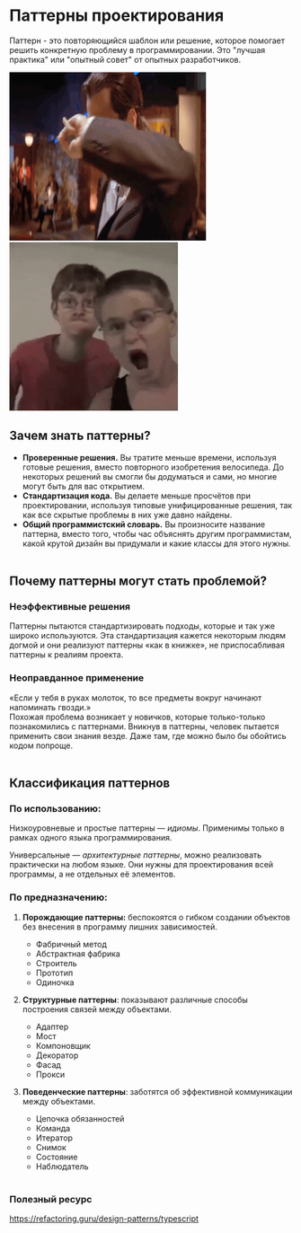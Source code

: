 # Паттерны проектирования

Паттерн - это повторяющийся шаблон или решение, которое помогает решить конкретную проблему в программировании. Это "лучшая практика" или "опытный совет" от опытных разработчиков.

<img src="./_assets/dance.gif" width="350" height="300" alt="alt text">
<img src="./_assets/dance2.gif" width="300" height="300" alt="alt text">

## Зачем знать паттерны?

- **Проверенные решения.** Вы тратите меньше времени, используя готовые решения, вместо повторного изобретения велосипеда. До некоторых решений вы смогли бы додуматься и сами, но многие могут быть для вас открытием.
- **Стандартизация кода.** Вы делаете меньше просчётов при проектировании, используя типовые унифицированные решения, так как все скрытые проблемы в них уже давно найдены.
- **Общий программистский словарь.** Вы произносите название паттерна, вместо того, чтобы час объяснять другим программистам, какой крутой дизайн вы придумали и какие классы для этого нужны.
  <br>
  <br>

## Почему паттерны могут стать проблемой?

### Неэффективные решения

Паттерны пытаются стандартизировать подходы, которые и так уже широко используются. Эта стандартизация кажется некоторым людям догмой и они реализуют паттерны «как в книжке», не приспосабливая паттерны к реалиям проекта.
<br>

### Неоправданное применение

«Если у тебя в руках молоток, то все предметы вокруг начинают напоминать гвозди.»<br>
Похожая проблема возникает у новичков, которые только-только познакомились с паттернами. Вникнув в паттерны, человек пытается применить свои знания везде. Даже там, где можно было бы обойтись кодом попроще.
<br>
<br>

## Классификация паттернов

### По использованию:

Низкоуровневые и простые паттерны — *идиомы*. Применимы только в рамках одного языка программирования.

Универсальные — *архитектурные паттерны*, можно реализовать практически на любом языке. Они нужны для проектирования всей программы, а не отдельных её элементов.

### По предназначению:

1. **Порождающие паттерны:** беспокоятся о гибком создании объектов без внесения в программу лишних зависимостей.

   - Фабричный метод
   - Абстрактная фабрика
   - Строитель
   - Прототип
   - Одиночка

2. **Структурные паттерны**: показывают различные способы построения связей между объектами.

   - Адаптер
   - Мост
   - Компоновщик
   - Декоратор
   - Фасад
   - Прокси

3. **Поведенческие паттерны**: заботятся об эффективной коммуникации между объектами.
   - Цепочка обязанностей
   - Команда
   - Итератор
   - Снимок
   - Состояние
   - Наблюдатель
     <br>
     <br>

### Полезный ресурс

https://refactoring.guru/design-patterns/typescript
